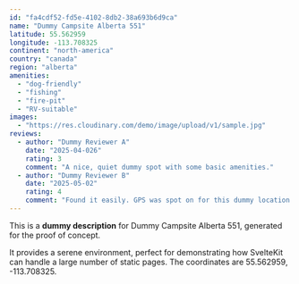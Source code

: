 ```yaml
---
id: "fa4cdf52-fd5e-4102-8db2-38a693b6d9ca"
name: "Dummy Campsite Alberta 551"
latitude: 55.562959
longitude: -113.708325
continent: "north-america"
country: "canada"
region: "alberta"
amenities:
  - "dog-friendly"
  - "fishing"
  - "fire-pit"
  - "RV-suitable"
images:
  - "https://res.cloudinary.com/demo/image/upload/v1/sample.jpg"
reviews:
  - author: "Dummy Reviewer A"
    date: "2025-04-026"
    rating: 3
    comment: "A nice, quiet dummy spot with some basic amenities."
  - author: "Dummy Reviewer B"
    date: "2025-05-02"
    rating: 4
    comment: "Found it easily. GPS was spot on for this dummy location."
---
```


This is a **dummy description** for Dummy Campsite Alberta 551, generated for the proof of concept.

It provides a serene environment, perfect for demonstrating how SvelteKit can handle a large number of static pages. The coordinates are 55.562959, -113.708325.

